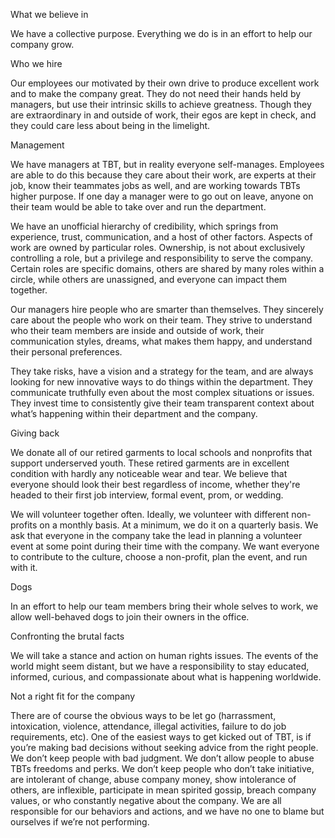What we believe in

We have a collective purpose. Everything we do is in an effort to help our company grow.

Who we hire

Our employees our motivated by their own drive to produce excellent work and to make the company great. They do not need their hands held by managers, but use their intrinsic skills to achieve greatness. Though they are extraordinary in and outside of work, their egos are kept in check, and they could care less about being in the limelight. 
 
Management 

We have managers at TBT, but in reality everyone self-manages. Employees are able to do this because they care about their work, are experts at their job, know their teammates jobs as well, and are working towards TBTs higher purpose. If one day a manager were to go out on leave, anyone on their team would be able to take over and run the department. 

We have an unofficial hierarchy of credibility, which springs from experience, trust, communication, and a host of other factors. Aspects of work are owned by particular roles. Ownership, is not about exclusively controlling a role, but a privilege and responsibility to serve the company. Certain roles are specific domains, others are shared by many roles within a circle, while others are unassigned, and everyone can impact them together.  

Our managers hire people who are smarter than themselves. They sincerely care about the people who work on their team. They strive to understand who their team members are inside and outside of work, their communication styles, dreams, what makes them happy, and understand their personal preferences. 

They take risks, have a vision and a strategy for the team, and are always looking for new innovative ways to do things within the department. They communicate truthfully even about the most complex situations or issues. They invest time to consistently give their team transparent context about what’s happening within their department and the company. 

Giving back

We donate all of our retired garments to local schools and nonprofits that support underserved youth. These retired garments are in excellent condition with hardly any noticeable wear and tear. We believe that everyone should look their best regardless of income, whether they're headed to their first job interview, formal event, prom, or wedding.
 
We will volunteer together often. Ideally, we volunteer with different non-profits on a monthly basis. At a minimum, we do it on a quarterly basis. We ask that everyone in the company take the lead in planning a volunteer event at some point during their time with the company. We want everyone to contribute to the culture, choose a non-profit, plan the event, and run with it.
 
Dogs

In an effort to help our team members bring their whole selves to work, we allow well-behaved dogs to join their owners in the office.

Confronting the brutal facts

We will take a stance and action on human rights issues. The events of the world might seem distant, but we have a responsibility to stay educated, informed, curious, and compassionate about what is happening worldwide. 

Not a right fit for the company  

There are of course the obvious ways to be let go (harrassment, intoxication, violence, attendance, illegal activities, failure to do job requirements, etc). One of the easiest ways to get kicked out of TBT, is if you’re making bad decisions without seeking advice from the right people. We don’t keep people with bad judgment. We don’t allow people to abuse TBTs freedoms and perks. We don’t keep people who don’t take initiative, are intolerant of change, abuse company money, show intolerance of others, are inflexible, participate in mean spirited gossip, breach company values, or who constantly negative about the company. We are all responsible for our behaviors and actions, and we have no one to blame but ourselves if we’re not performing. 

